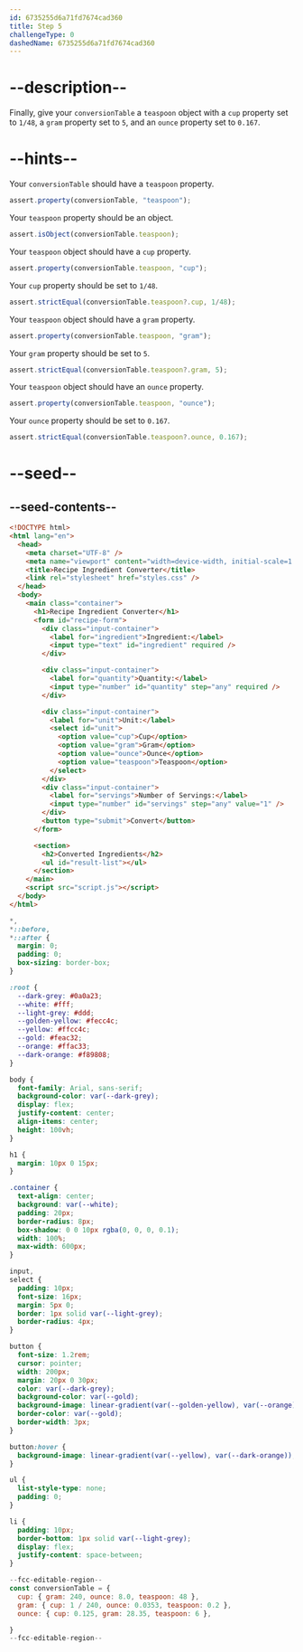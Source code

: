 ```yaml
---
id: 6735255d6a71fd7674cad360
title: Step 5
challengeType: 0
dashedName: 6735255d6a71fd7674cad360
---
```


# --description--

Finally, give your `conversionTable` a `teaspoon` object with a `cup` property set to `1/48`, a `gram` property set to `5`, and an `ounce` property set to `0.167`.

# --hints--

Your `conversionTable` should have a `teaspoon` property.

```js
assert.property(conversionTable, "teaspoon");
```

Your `teaspoon` property should be an object.

```js
assert.isObject(conversionTable.teaspoon);
```

Your `teaspoon` object should have a `cup` property.

```js
assert.property(conversionTable.teaspoon, "cup");
```

Your `cup` property should be set to `1/48`.

```js
assert.strictEqual(conversionTable.teaspoon?.cup, 1/48);
```

Your `teaspoon` object should have a `gram` property.

```js
assert.property(conversionTable.teaspoon, "gram");
```

Your `gram` property should be set to `5`.

```js
assert.strictEqual(conversionTable.teaspoon?.gram, 5);
```

Your `teaspoon` object should have an `ounce` property.

```js
assert.property(conversionTable.teaspoon, "ounce");
```

Your `ounce` property should be set to `0.167`.

```js
assert.strictEqual(conversionTable.teaspoon?.ounce, 0.167);
```

# --seed--

## --seed-contents--

```html
<!DOCTYPE html>
<html lang="en">
  <head>
    <meta charset="UTF-8" />
    <meta name="viewport" content="width=device-width, initial-scale=1.0" />
    <title>Recipe Ingredient Converter</title>
    <link rel="stylesheet" href="styles.css" />
  </head>
  <body>
    <main class="container">
      <h1>Recipe Ingredient Converter</h1>
      <form id="recipe-form">
        <div class="input-container">
          <label for="ingredient">Ingredient:</label>
          <input type="text" id="ingredient" required />
        </div>

        <div class="input-container">
          <label for="quantity">Quantity:</label>
          <input type="number" id="quantity" step="any" required />
        </div>

        <div class="input-container">
          <label for="unit">Unit:</label>
          <select id="unit">
            <option value="cup">Cup</option>
            <option value="gram">Gram</option>
            <option value="ounce">Ounce</option>
            <option value="teaspoon">Teaspoon</option>
          </select>
        </div>
        <div class="input-container">
          <label for="servings">Number of Servings:</label>
          <input type="number" id="servings" step="any" value="1" />
        </div>
        <button type="submit">Convert</button>
      </form>

      <section>
        <h2>Converted Ingredients</h2>
        <ul id="result-list"></ul>
      </section>
    </main>
    <script src="script.js"></script>
  </body>
</html>
```

```css
*,
*::before,
*::after {
  margin: 0;
  padding: 0;
  box-sizing: border-box;
}

:root {
  --dark-grey: #0a0a23;
  --white: #fff;
  --light-grey: #ddd;
  --golden-yellow: #fecc4c;
  --yellow: #ffcc4c;
  --gold: #feac32;
  --orange: #ffac33;
  --dark-orange: #f89808;
}

body {
  font-family: Arial, sans-serif;
  background-color: var(--dark-grey);
  display: flex;
  justify-content: center;
  align-items: center;
  height: 100vh;
}

h1 {
  margin: 10px 0 15px;
}

.container {
  text-align: center;
  background: var(--white);
  padding: 20px;
  border-radius: 8px;
  box-shadow: 0 0 10px rgba(0, 0, 0, 0.1);
  width: 100%;
  max-width: 600px;
}

input,
select {
  padding: 10px;
  font-size: 16px;
  margin: 5px 0;
  border: 1px solid var(--light-grey);
  border-radius: 4px;
}

button {
  font-size: 1.2rem;
  cursor: pointer;
  width: 200px;
  margin: 20px 0 30px;
  color: var(--dark-grey);
  background-color: var(--gold);
  background-image: linear-gradient(var(--golden-yellow), var(--orange));
  border-color: var(--gold);
  border-width: 3px;
}

button:hover {
  background-image: linear-gradient(var(--yellow), var(--dark-orange));
}

ul {
  list-style-type: none;
  padding: 0;
}

li {
  padding: 10px;
  border-bottom: 1px solid var(--light-grey);
  display: flex;
  justify-content: space-between;
}
```

```js
--fcc-editable-region--
const conversionTable = {
  cup: { gram: 240, ounce: 8.0, teaspoon: 48 },
  gram: { cup: 1 / 240, ounce: 0.0353, teaspoon: 0.2 },
  ounce: { cup: 0.125, gram: 28.35, teaspoon: 6 },

}
--fcc-editable-region--
```
